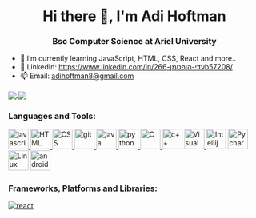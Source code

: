<h1 align="center">Hi there 👋, I'm Adi Hoftman</h1>
<h3 align="center">Bsc Computer Science at Ariel University</h3>

- 🌱 I’m currently learning JavaScript, HTML, CSS, React and more..
- 💬 LinkedIn: https://www.linkedin.com/in/עדי-הופטמן-266b57208/
- 📫 Email: adihoftman8@gmail.com

<a href="https://github.com/anuraghazra/github-readme-stats">
  <img align="center" src="https://github-readme-stats.vercel.app/api/top-langs/?username=AdiHoftman&theme=slateorange&layout=compact" />
</a>
<a href="https://github.com/anuraghazra/convoychat">
  <img align="center" src="https://github-readme-stats.vercel.app/api?username=AdiHoftman&show_icons=true&theme=slateorange&layout=compact&line_height=20" />
</a>

<h3 align="left">Languages and Tools:</h3>
<p align="left"> 
<a href="https://www.javascript.com/" target="javascript"> <img src="https://icons-for-free.com/iconfiles/png/512/javascript-1331550889870124968.png" alt="javascript" width="40" height="40"/>  </a>
  <a href="https://html.com/" target="HTML"> <img src="https://play-lh.googleusercontent.com/vzHVyL8G7birnPZ0zuCQQ2uDxuLIXzYOUGjFDFzIqfx-ww1fq8IysoEiWzhWI3Dw08g=w480-h960-rw" alt="HTML" width="40" height="40"/>  </a>
  <a href="https://css.com/" target="CSS"> <img src="https://img.freepik.com/premium-vector/modern-flat-design-css-file-icon-web_599062-4423.jpg?w=740" alt="CSS" width="40" height="40"/>  </a>
<a href="https://git-scm.com/" target="git"> <img src="https://www.vectorlogo.zone/logos/git-scm/git-scm-icon.svg" alt="git" width="40" height="40"/>  </a>
<a href="https://www.java.com" target="Java"> <img src="https://github.com/tomchen/stack-icons/blob/master/logos/java.svg" alt="java" width="40" height="40"/>  </a>  
<a href="https://www.python.org" target="Python"> <img src="https://github.com/tomchen/stack-icons/blob/master/logos/python.svg" alt="python" width="40" height="40"/>  </a>  
<a href="https://en.wikipedia.org/wiki/C_(programming_language)" title="C"> <img src="https://github.com/tomchen/stack-icons/blob/master/logos/c.svg" alt="C" width="40" height="40"/>  </a>
<a href="https://www.cplusplus.com" title="c++"> <img src="https://github.com/get-icon/geticon/blob/master/logos/c-plusplus.svg" alt="c++" width="40" height="40"/></a>
<a href="https://code.visualstudio.com/" title="Visual Studio Code"> <img src="https://github.com/tomchen/stack-icons/blob/master/logos/visual-studio-code.svg" alt="Visual Studio Code" width="40" height="40"/>  </a>  
<a href="https://www.jetbrains.com/idea/" title="Intellij IDEA"> <img src="https://github.com/tomchen/stack-icons/blob/master/logos/intellij-idea.svg" alt="Intellij IDEA" width="40" height="40"/></a>  
<a href="https://www.jetbrains.com/pycharm/" target="python"> <img src="https://github.com/tomchen/stack-icons/blob/master/logos/pycharm.svg" alt="Pycharm" width="40" height="40"/></a>
<a href="https://www.linux.org" target="Linux"> <img src="https://github.com/tomchen/stack-icons/blob/master/logos/linux-tux.svg" alt="Linux" width="40" height="40"/></a>
<a href="https://developer.android.com/studio" target="android studio"> <img src="https://github.com/tomchen/stack-icons/blob/master/logos/android-icon.svg" alt="android studio" width="40" height="40"/></a>
</p>

<h3 align="left">Frameworks, Platforms and Libraries:</h3>
<a href="https://react.dev/" target="react"> <img src="https://cdn.icon-icons.com/icons2/2699/PNG/512/reactjs_logo_icon_170805.png" alt="react" /></a>


